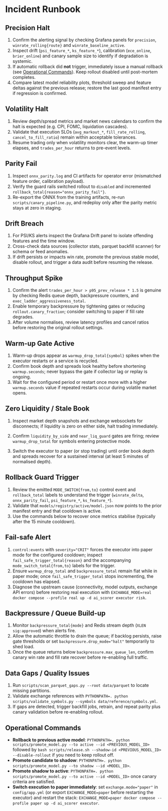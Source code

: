 # Incident Runbook

## Precision Halt
1. Confirm the alerting signal by checking Grafana panels for `precision`, `winrate_rolling{route}` and `winrate_baseline_active`.
2. Inspect drift (`psi_feature_*`, `ks_feature_*`), calibration (`ece_online`, `brier_online`) and canary sample size to identify if degradation is systemic.
3. If automatic rollback did **not** trigger, immediately issue a manual rollback (see [Operational Commands](#operational-commands)). Keep rollout disabled until post-mortem completes.
4. Compare latest model reliability plots, threshold sweep and feature deltas against the previous release; restore the last good manifest entry if regression is confirmed.

## Volatility Halt
1. Review depth/spread metrics and market news calendars to confirm the halt is expected (e.g. CPI, FOMC, liquidation cascades).
2. Validate that execution SLOs (`avg_markout_*`, `fill_rate_rolling`, `cancel_to_fill_ratio`) remain within acceptable tolerances.
3. Resume trading only when volatility monitors clear, the warm-up timer elapses, and `trades_per_hour` returns to pre-event levels.

## Parity Fail
1. Inspect `onnx_parity.log` and CI artifacts for operator error (mismatched feature order, calibration payload).
2. Verify the guard rails switched rollout to `disabled` and incremented `rollback_total{reason="onnx_parity_fail"}`.
3. Re-export the ONNX from the training artifacts, re-run `scripts/canary_pipeline.py`, and redeploy only after the parity metric stays at zero in staging.

## Drift Breach
1. For PSI/KS alerts inspect the Grafana Drift panel to isolate offending features and the time window.
2. Cross-check data sources (collector stats, parquet backfill scanner) for schema or feed anomalies.
3. If drift persists or impacts win rate, promote the previous stable model, disable rollout, and trigger a data audit before resuming the release.

## Throughput Spike
1. Confirm the alert `trades_per_hour > p95_prev_release * 1.5` is genuine by checking Redis queue depth, backpressure counters, and `exec_ladder_aggressiveness_total`.
2. Enable temporary backpressure by tightening gates or reducing `rollout.canary_fraction`; consider switching to paper if fill rate degrades.
3. After volume normalises, review latency profiles and cancel ratios before restoring the original rollout settings.


## Warm-up Gate Active
1. Warm-up drops appear as `warmup_drop_total{symbol}` spikes when the executor restarts or a service is recycled.
2. Confirm book depth and spreads look healthy before shortening `warmup.seconds`; never bypass the gate if collector lag or replay is ongoing.
3. Wait for the configured period or restart once more with a higher `warmup.seconds` value if repeated restarts occur during volatile market opens.

## Zero Liquidity / Stale Book
1. Inspect market depth snapshots and exchange websockets for disconnects; if liquidity is zero on either side, halt trading immediately.
2. Confirm `liquidity_by_side` and `near_liq_guard` gates are firing; review `warmup_drop_total` for symbols entering protective mode.

3. Switch the executor to paper (or stop trading) until order book depth and spreads recover for a sustained interval (at least 5 minutes of normalised depth).

## Rollback Guard Trigger
1. Review the emitted `MODE_SWITCH{from,to}` control event and `rollback_total` labels to understand the trigger (`winrate_delta`, `onnx_parity_fail`, `psi_feature_*`, `ks_feature_*`).
2. Validate that `models/registry/active/model.json` now points to the prior manifest entry and that cooldown is active.
3. Use the commands below to recover once metrics stabilise (typically after the 15 minute cooldown).

## Fail-safe Alert

1. `control:events` with `severity="CRIT"` forces the executor into paper mode for the configured cooldown; inspect `fail_safe_trigger_total{reason}` and the accompanying `mode_switch_total{from,to}` labels for the trigger.
2. Ensure `warmup_drop_total` and `backpressure_total` remain flat while in paper mode; once `fail_safe_trigger_total` stops incrementing, the cooldown has elapsed.
3. Diagnose the upstream cause (connectivity, model outputs, exchange API errors) before restoring real execution with `EXCHANGE_MODE=real docker compose --profile real up -d ai_scorer executor risk`.

## Backpressure / Queue Build-up
1. Monitor `backpressure_total{mode}` and Redis stream depth (`XLEN sig:approved`) when alerts fire.
2. Allow the automatic throttle to drain the queue; if backlog persists, raise gate thresholds or set `backpressure.drop_mode="halt"` temporarily to shed load.
3. Once the queue returns below `backpressure.max_queue_len`, confirm canary win rate and fill rate recover before re-enabling full traffic.


## Data Gaps / Quality Issues
1. Run `scripts/scan_parquet_gaps.py --root data/parquet` to locate missing partitions.
2. Validate exchange references with `PYTHONPATH=. python scripts/validate_symbols.py --symbols data/reference/symbols.yml`.
3. If gaps are detected, trigger backfill jobs, retrain, and repeat parity plus canary validation before re-enabling rollout.

## Operational Commands
- **Rollback to previous active model**: `PYTHONPATH=. python scripts/promote_model.py --to active --id <PREVIOUS_MODEL_ID>` followed by `bash scripts/release.sh --shadow-id <PREVIOUS_MODEL_ID> --disable-rollout` if you need to keep rollout off.
- **Promote candidate to shadow**: `PYTHONPATH=. python scripts/promote_model.py --to shadow --id <MODEL_ID>`.
- **Promote shadow to active**: `PYTHONPATH=. python scripts/promote_model.py --to active --id <MODEL_ID>` once canary criteria are satisfied.
- **Switch execution to paper immediately**: set `exchange.mode="paper"` in `config/app.yml` (or export `EXCHANGE_MODE=paper` before restarting the executor) and restart the stack: `EXCHANGE_MODE=paper docker compose --profile paper up -d ai_scorer executor`.
